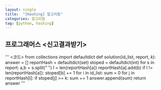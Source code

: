 ```yaml
---
layout: single
title:  "[Hashing] 알고리즘"
categories: 알고리즘
tag: [python, hashing]
---
```


## 프로그래머스 <신고결과받기>

'''
<코드>
from collections import defaultdict
def solution(id_list, report, k):
    answer = []
    reportHash = defaultdict(set)
    stoped = defaultdict(int)
    for s in report:
        a,b = s.split(" ")
        l = len(reportHash[a])
        reportHash[a].add(b)
        if l != len(reportHash[a]):
            stoped[b] += 1
    for i in id_list:
        sum = 0
        for j in reportHash[i]:
            if stoped[j] >= k:
                sum += 1
        answer.append(sum)
    return answer
'''